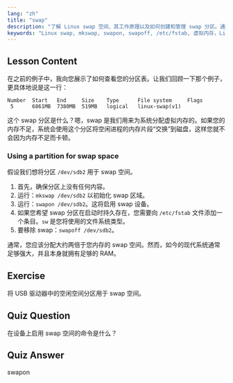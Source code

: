 ```yaml
---
lang: "zh"
title: "swap"
description: "了解 Linux swap 空间、其工作原理以及如何创建和管理 swap 分区。通过本指南优化您的系统内存使用！"
keywords: "Linux swap, mkswap, swapon, swapoff, /etc/fstab, 虚拟内存，Linux 初学者，Linux 教程"
---
```


## Lesson Content

在之前的例子中，我向您展示了如何查看您的分区表。让我们回顾一下那个例子，更具体地说是这一行：

```
Number  Start   End     Size    Type      File system     Flags
 5      6861MB  7380MB  519MB   logical   linux-swap(v1)
```

这个 swap 分区是什么？嗯，swap 是我们用来为系统分配虚拟内存的。如果您的内存不足，系统会使用这个分区将空闲进程的内存片段“交换”到磁盘，这样您就不会因为内存不足而卡顿。

### Using a partition for swap space

假设我们想将分区 `/dev/sdb2` 用于 swap 空间。

1. 首先，确保分区上没有任何内容。
2. 运行：`mkswap /dev/sdb2` 以初始化 swap 区域。
3. 运行：`swapon /dev/sdb2`。这将启用 swap 设备。
4. 如果您希望 swap 分区在启动时持久存在，您需要向 `/etc/fstab` 文件添加一个条目。`sw` 是您将使用的文件系统类型。
5. 要移除 swap：`swapoff /dev/sdb2`。

通常，您应该分配大约两倍于您内存的 swap 空间。然而，如今的现代系统通常足够强大，并且本身就拥有足够的 RAM。

## Exercise

将 USB 驱动器中的空闲空间分区用于 swap 空间。

## Quiz Question

在设备上启用 swap 空间的命令是什么？

## Quiz Answer

swapon
